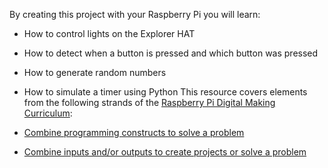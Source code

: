 By creating this project with your Raspberry Pi you will learn:

- How to control lights on the Explorer HAT
- How to detect when a button is pressed and which button was pressed
- How to generate random numbers
- How to simulate a timer using Python
This resource covers elements from the following strands of the [Raspberry Pi Digital Making Curriculum](https://www.raspberrypi.org/curriculum/):

- [Combine programming constructs to solve a problem](https://www.raspberrypi.org/curriculum/programming/builder)
- [Combine inputs and/or outputs to create projects or solve a problem](https://www.raspberrypi.org/curriculum/physical-computing/builder)
